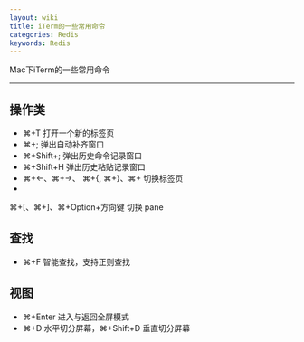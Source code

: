 ```yaml
---
layout: wiki
title: iTerm的一些常用命令
categories: Redis
keywords: Redis
---
```


Mac下iTerm的一些常用命令

---

## 操作类
* ⌘+T 打开一个新的标签页
* ⌘+; 弹出自动补齐窗口
* ⌘+Shift+; 弹出历史命令记录窗口
* ⌘+Shift+H 弹出历史粘贴记录窗口
* ⌘+←、⌘+→、 ⌘+{, ⌘+}、⌘+<number> 切换标签页
* 
⌘+[、⌘+]、⌘+Option+方向键 切换 pane

## 查找
* ⌘+F 智能查找，支持正则查找

## 视图
* ⌘+Enter 进入与返回全屏模式
* ⌘+D 水平切分屏幕，⌘+Shift+D 垂直切分屏幕

